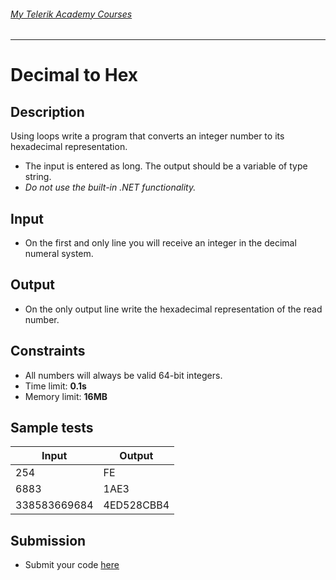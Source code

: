 ###### [My Telerik Academy Courses](https://github.com/nikolovdeyan/TelerikAcademy) 
-------------------------------------

Decimal to Hex
==========================

## Description
Using loops write a program that converts an integer number to its hexadecimal representation.
  - The input is entered as long. The output should be a variable of type string.
  - _Do not use the built-in .NET functionality._


## Input
- On the first and only line you will receive an integer in the decimal numeral system.

## Output
- On the only output line write the hexadecimal representation of the read number.

## Constraints
- All numbers will always be valid 64-bit integers.
- Time limit: **0.1s**
- Memory limit: **16MB**

## Sample tests

|      Input      |      Output     |
|-----------------|-----------------|
| 254             | FE              |
| 6883            | 1AE3            |
| 338583669684    | 4ED528CBB4      |

## Submission
- Submit your code [here](http://bgcoder.com/Contests/Compete/Index/312#12)
